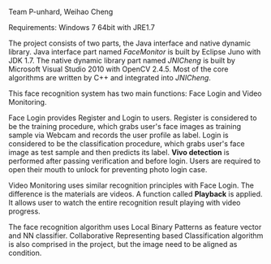 Team P-unhard, Weihao Cheng

Requirements:  Windows 7 64bit with JRE1.7

The project consists of two parts, the Java interface and native dynamic library. Java interface part named _FaceMonitor_ is built by Eclipse Juno with JDK 1.7. The native dynamic library part named _JNICheng_ is built by Microsoft Visual Studio 2010 with OpenCV 2.4.5. Most of the core algorithms are written by C++ and integrated into _JNICheng_.

This face recognition system has two main functions: Face Login and Video Monitoring.

Face Login provides Register and Login to users. Register is considered to be the training procedure, which  grabs user's face images as training sample via Webcam and records the user profile as label. Login is considered to be the classification procedure, which grabs user's face image as test sample and then predicts its label. **Vivo detection** is performed after passing verification and before login. Users are required to open their mouth to unlock for preventing photo login case.

Video Monitoring uses similar recognition principles with Face Login. The difference is the materials are videos. A function called **Playback** is applied. It allows user to watch the entire recognition result playing with video progress.

The face recognition algorithm uses Local Binary Patterns as feature vector and NN classifier.  Collaborative Representing based Classification algorithm is also comprised in the project, but the image need to be aligned as condition.
